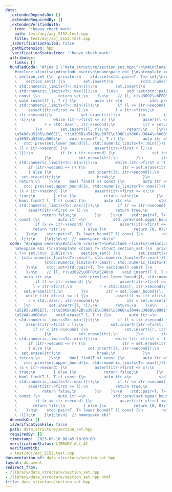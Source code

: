 ```yaml
---
data:
  _extendedDependsOn: []
  _extendedRequiredBy: []
  _extendedVerifiedWith:
  - icon: ':heavy_check_mark:'
    path: test/aoj/aoj_2152.test.cpp
    title: test/aoj/aoj_2152.test.cpp
  _isVerificationFailed: false
  _pathExtension: hpp
  _verificationStatusIcon: ':heavy_check_mark:'
  attributes:
    links: []
  bundledCode: "#line 2 \"data_structure/section_set.hpp\"\n\n#include <cassert>\n\
    #include <limits>\n#include <set>\n\nnamespace ebi {\n\ntemplate <class T> struct\
    \ section_set {\n  private:\n    std::set<std::pair<T, T>> set;\n\n  public:\n\
    \    section_set() {\n        set.insert(\n            {std::numeric_limits<T>::min(),\
    \ std::numeric_limits<T>::min()});\n        set.insert(\n            {std::numeric_limits<T>::max(),\
    \ std::numeric_limits<T>::max()});\n    }\n\n    std::set<std::pair<T, T>> sections()\
    \ const {\n        return set;\n    }\n\n    // [l, r)\u3092\u8FFD\u52A0\n   \
    \ void insert(T l, T r) {\n        auto itr =\n            std::prev(set.lower_bound({l,\
    \ std::numeric_limits<T>::min()}));\n        if (l <= itr->second) {\n       \
    \     assert(itr->first <= l);\n            l = itr->first;\n            r = std::max(r,\
    \ itr->second);\n            set.erase(itr);\n        }\n        itr = set.lower_bound({l,\
    \ -1});\n        while (itr->first <= r) {\n            assert(l <= itr->first);\n\
    \            r = std::max(r, itr->second);\n            itr = set.erase(itr);\n\
    \        }\n        set.insert({l, r});\n        return;\n    }\n\n    // \u96C6\
    \u5408\u5185\u306E[l, r)\u306B\u542B\u307E\u308C\u3066\u3044\u308B\u8981\u7D20\
    \u3092\u524A\u9664\n    void erase(T l, T r) {\n        auto itr =\n         \
    \   std::prev(set.lower_bound({l, std::numeric_limits<T>::min()}));\n        if\
    \ (l < itr->second) {\n            assert(itr->first < l);\n            set.insert({itr->first,\
    \ l});\n            if (r < itr->second) {\n                set.insert({r, itr->second});\n\
    \            }\n            set.erase(itr);\n        }\n        itr = set.lower_bound({l,\
    \ std::numeric_limits<T>::min()});\n        while (itr->first < r) {\n       \
    \     if (itr->second <= r) {\n                itr = set.erase(itr);\n       \
    \     } else {\n                set.insert({r, itr->second});\n              \
    \  set.erase(itr);\n                break;\n            }\n        }\n       \
    \ return;\n    }\n\n    bool find(T x) const {\n        auto itr =\n         \
    \   std::prev(set.upper_bound({x, std::numeric_limits<T>::max()}));\n        if\
    \ (x < itr->second) {\n            assert(itr->first <= x);\n            return\
    \ true;\n        } else {\n            return false;\n        }\n    }\n\n   \
    \ bool find(T l, T r) const {\n        auto itr =\n            std::prev(set.upper_bound({l,\
    \ std::numeric_limits<T>::max()}));\n        if (r <= itr->second) {\n       \
    \     assert(itr->first <= l);\n            return true;\n        } else {\n \
    \           return false;\n        }\n    }\n\n    std::pair<T, T> belong(T x)\
    \ const {\n        auto itr =\n            std::prev(set.upper_bound({x, std::numeric_limits<T>::max()}));\n\
    \        if (x <= itr->second) {\n            assert(itr->first <= x);\n     \
    \       return *itr;\n        } else {\n            return {0, 0};\n        }\n\
    \    }\n\n    std::pair<T, T> lower_bound(T l) const {\n        return *set.lower_bound({l,\
    \ -1});\n    }\n};\n\n}  // namespace ebi\n"
  code: "#pragma once\n\n#include <cassert>\n#include <limits>\n#include <set>\n\n\
    namespace ebi {\n\ntemplate <class T> struct section_set {\n  private:\n    std::set<std::pair<T,\
    \ T>> set;\n\n  public:\n    section_set() {\n        set.insert(\n          \
    \  {std::numeric_limits<T>::min(), std::numeric_limits<T>::min()});\n        set.insert(\n\
    \            {std::numeric_limits<T>::max(), std::numeric_limits<T>::max()});\n\
    \    }\n\n    std::set<std::pair<T, T>> sections() const {\n        return set;\n\
    \    }\n\n    // [l, r)\u3092\u8FFD\u52A0\n    void insert(T l, T r) {\n     \
    \   auto itr =\n            std::prev(set.lower_bound({l, std::numeric_limits<T>::min()}));\n\
    \        if (l <= itr->second) {\n            assert(itr->first <= l);\n     \
    \       l = itr->first;\n            r = std::max(r, itr->second);\n         \
    \   set.erase(itr);\n        }\n        itr = set.lower_bound({l, -1});\n    \
    \    while (itr->first <= r) {\n            assert(l <= itr->first);\n       \
    \     r = std::max(r, itr->second);\n            itr = set.erase(itr);\n     \
    \   }\n        set.insert({l, r});\n        return;\n    }\n\n    // \u96C6\u5408\
    \u5185\u306E[l, r)\u306B\u542B\u307E\u308C\u3066\u3044\u308B\u8981\u7D20\u3092\
    \u524A\u9664\n    void erase(T l, T r) {\n        auto itr =\n            std::prev(set.lower_bound({l,\
    \ std::numeric_limits<T>::min()}));\n        if (l < itr->second) {\n        \
    \    assert(itr->first < l);\n            set.insert({itr->first, l});\n     \
    \       if (r < itr->second) {\n                set.insert({r, itr->second});\n\
    \            }\n            set.erase(itr);\n        }\n        itr = set.lower_bound({l,\
    \ std::numeric_limits<T>::min()});\n        while (itr->first < r) {\n       \
    \     if (itr->second <= r) {\n                itr = set.erase(itr);\n       \
    \     } else {\n                set.insert({r, itr->second});\n              \
    \  set.erase(itr);\n                break;\n            }\n        }\n       \
    \ return;\n    }\n\n    bool find(T x) const {\n        auto itr =\n         \
    \   std::prev(set.upper_bound({x, std::numeric_limits<T>::max()}));\n        if\
    \ (x < itr->second) {\n            assert(itr->first <= x);\n            return\
    \ true;\n        } else {\n            return false;\n        }\n    }\n\n   \
    \ bool find(T l, T r) const {\n        auto itr =\n            std::prev(set.upper_bound({l,\
    \ std::numeric_limits<T>::max()}));\n        if (r <= itr->second) {\n       \
    \     assert(itr->first <= l);\n            return true;\n        } else {\n \
    \           return false;\n        }\n    }\n\n    std::pair<T, T> belong(T x)\
    \ const {\n        auto itr =\n            std::prev(set.upper_bound({x, std::numeric_limits<T>::max()}));\n\
    \        if (x <= itr->second) {\n            assert(itr->first <= x);\n     \
    \       return *itr;\n        } else {\n            return {0, 0};\n        }\n\
    \    }\n\n    std::pair<T, T> lower_bound(T l) const {\n        return *set.lower_bound({l,\
    \ -1});\n    }\n};\n\n}  // namespace ebi"
  dependsOn: []
  isVerificationFile: false
  path: data_structure/section_set.hpp
  requiredBy: []
  timestamp: '2023-09-10 00:45:18+09:00'
  verificationStatus: LIBRARY_ALL_AC
  verifiedWith:
  - test/aoj/aoj_2152.test.cpp
documentation_of: data_structure/section_set.hpp
layout: document
redirect_from:
- /library/data_structure/section_set.hpp
- /library/data_structure/section_set.hpp.html
title: data_structure/section_set.hpp
---
```

